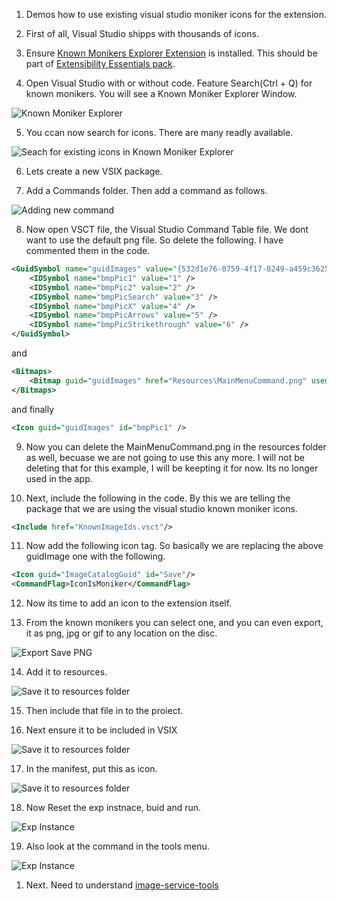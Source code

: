 

1. Demos how to use existing visual studio moniker icons for the extension.

2. First of all, Visual Studio shipps with thousands of icons.

3. Ensure [Known Monikers Explorer Extension](https://marketplace.visualstudio.com/items?itemName=MadsKristensen.KnownMonikersExplorer2022) is installed. This should be part of [Extensibility Essentials pack](https://marketplace.visualstudio.com/items?itemName=MadsKristensen.ExtensibilityEssentials2022). 

4. Open Visual Studio with or without code. Feature Search(Ctrl + Q) for known monikers. You will see a Known Moniker Explorer Window.

![Known Moniker Explorer](./images/50FeatureSearchKnown50.jpg)

5. You ccan now search for icons. There are many readly available.

![Seach for existing icons in Known Moniker Explorer](./images/51KnownMonikerExplorer50.jpg)

6. Lets create a new VSIX package.

7. Add a Commands folder. Then add a command as follows.

![Adding new command](./images/54NewCommand50.jpg) 

8. Now open VSCT file, the Visual Studio Command Table file. We dont want to use the default png file. So delete the following. I have commented them in the code.

```xml
<GuidSymbol name="guidImages" value="{532d1e76-0759-4f17-8249-a459c36252f1}" >
    <IDSymbol name="bmpPic1" value="1" />
    <IDSymbol name="bmpPic2" value="2" />
    <IDSymbol name="bmpPicSearch" value="3" />
    <IDSymbol name="bmpPicX" value="4" />
    <IDSymbol name="bmpPicArrows" value="5" />
    <IDSymbol name="bmpPicStrikethrough" value="6" />
</GuidSymbol>
```

and 

```xml
<Bitmaps>
    <Bitmap guid="guidImages" href="Resources\MainMenuCommand.png" usedList="bmpPic1, bmpPic2, bmpPicSearch, bmpPicX, bmpPicArrows, bmpPicStrikethrough"/>
</Bitmaps>
```

and finally 

```xml
<Icon guid="guidImages" id="bmpPic1" />
```

9. Now you can delete the MainMenuCommand.png in the resources folder as well, becuase we are not going to use this any more. I will not be deleting that for this example, I will be keepting it for now. Its no longer used in the app.

10. Next, include the following in the code. By this we are telling the package that we are using the visual studio known moniker icons.

```xml
<Include href="KnownImageIds.vsct"/>
```

11. Now add the following icon tag. So basically we are replacing the above guidImage one with the following.

```xml
<Icon guid="ImageCatalogGuid" id="Save"/>
<CommandFlag>IconIsMoniker</CommandFlag>
```

12. Now its time to add an icon to the extension itself.

13. From the known monikers you can select one, and you can even export, it as png, jpg or gif to any location on the disc.

![Export Save PNG](./images/52ExportSaveImage51.jpg)

14. Add it to resources.

![Save it to resources folder](./images/53SaveImageToResourcesFolder53.jpg)

15. Then include that file in to the proiect.

16. Next ensure it to be included in VSIX 

![Save it to resources folder](./images/53SaveImageToResourcesFolder54IncludeInVSix.jpg)

17. In the manifest, put this as icon.

![Save it to resources folder](./images/53SaveImageToResourcesFolder55IconInManifest.jpg)

18. Now Reset the exp instnace, buid and run.

![Exp Instance](./images/55InstalledExtensions50.jpg)

19.  Also look at the command in the tools menu.

![Exp Instance](./images/56InstalledExtensions50.jpg)

1.  Next. Need to understand [image-service-tools](https://learn.microsoft.com/en-us/visualstudio/extensibility/internals/image-service-tools)


